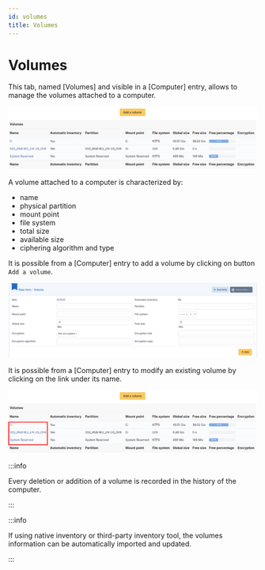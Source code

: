 ```yaml
---
id: volumes
title: Volumes
---
```


# Volumes

This tab, named [Volumes] and visible in a
[Computer] entry, allows to manage the volumes attached to a
computer.

![Volumes screen](../../../assets/modules/assets/images/volumes_list.png)

A volume attached to a computer is characterized by:

- name
- physical partition
- mount point
- file system
- total size
- available size
- ciphering algorithm and type

It is possible from a [Computer] entry to add a volume by
clicking on button `Add a volume`.

![Adding volumes](../../../assets/modules/assets/images/volumes_add.png)

It is possible from a [Computer] entry to modify an existing
volume by clicking on the link under its name.

![Modify a volume](../../../assets/modules/assets/images/volumes_update.png)

:::info

Every deletion or addition of a volume is recorded in the history of
the computer.

:::

:::info

If using native inventory or third-party inventory tool, the volumes
information can be automatically imported and updated.

:::
